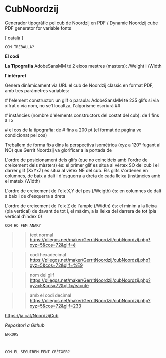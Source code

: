 # CubNoordzij
 Generador tipogràfic pel cub de Noordzij en PDF / Dynamic Noordzij cube PDF generator for variable fonts
 
\[ català ]


	COM TREBALLA?

**El codi**

**La Tipografia**
AdobeSansMM té 2 eixos mestres (masters): /Weight i /Width

**l'intèrpret**


Genera dinàmicament via URL el cub de Noordzij clàssic en format PDF, amb tres paràmetres variables:

\# l'element constructor: un glif o paraula: AdobeSansMM té 235 glifs si via xifrat o via nom, no se'l localtza, l'algorisme escriurà ##

\# instàncies (nombre d'elements constructors del costat del cub): de 1 fins a 15

\# el cos de la tipografia: de # fins a 200 pt (el format de pàgina ve condicionat pel cos)

Treballem de forma fixa dins la perspectiva isomètrica (xyz a 120° fugant al NO) que Gerrit Noordzij va glorificar a la portada de

L'ordre de posicionament dels glifs (que no coincideix amb l'ordre de creixement dels màsters) és: el primer glif es situa al vèrtex SO del cub i el darrer glif (XxYxZ) es situa al vètex NE del cub. Els glifs s'ordenen en columnes, de baix a dalt i d'esquerra a dreta de cada lleixa (instàncies amb el mateix /Width)

L'ordre de creixement de l'eix X,Y del pes (/Weigth) és: en columnes de dalt a baix i de d'esquerra a dreta

L'ordre de creixement de l'eix Z de l'ample (/Width) és: el mínim a la lleixa (pla vertical) de davant de tot i, el màxim, a la lleixa del darrera de tot (pla vertical d'índex 0)



	COM HO FEM ANAR?
									
>> text normal
https://pliegos.net/maker/GerritNoordzij/cubNoordzij.php?xyz=5&cos=72&glif=é

>> codi hexadecimal
https://pliegos.net/maker/GerritNoordzij/cubNoordzij.php?xyz=5&cos=72&glif=%E9

>> nom del glif
https://pliegos.net/maker/GerritNoordzij/cubNoordzij.php?xyz=5&cos=72&glif=/eacute

>> amb el codi decimal
https://pliegos.net/maker/GerritNoordzij/cubNoordzij.php?xyz=5&cos=72&glif=233


https://ja.cat/NoordzijCub


*Repositori a Github*


	ERRORS



	COM EL SEGUIREM FENT CRÉIXER?
